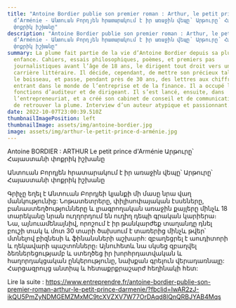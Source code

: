 ```yaml
---
title: "Antoine Bordier publie son premier roman : Arthur, le petit prince
  d’Arménie - Անտուան ​​Բորդյեն հրատարակում է իր առաջին վեպը՝ Արթուրը՝ Հայաստանի
  փոքրիկ իշխանը"
description: "Antoine Bordier publie son premier roman : Arthur, le petit prince
  d’Arménie - Անտուան ​​Բորդյեն հրատարակում է իր առաջին վեպը՝ Արթուրը՝ Հայաստանի
  փոքրիկ իշխանը"
summary: La plume fait partie de la vie d’Antoine Bordier depuis sa plus tendre
  enfance. Cahiers, essais philosophiques, poèmes, et premiers pas
  journalistiques avant l’âge de 18 ans, le dirigent tout droit vers une
  carrière littéraire. Il décide, cependant, de mettre son précieux talent sous
  le boisseau, et passe, pendant près de 30 ans, des lettres aux chiffres en
  entrant dans le monde de l’entreprise et de la finance. Il a occupé les
  fonctions d’auditeur et de dirigeant. Il s’est lancé, ensuite, dans
  l’entrepreneuriat, et a créé son cabinet de conseil et de communication avant
  de retrouver la plume. Interview d’un auteur atypique et passionnant.
date: 2022-10-07T23:00:39.510Z
thumbnailImagePosition: left
thumbnailImage: assets/img/antoine-bordier.jpg
image: assets/img/arthur-le-petit-prince-d-arménie.jpg
---
```

Antoine BORDIER : ARTHUR Le petit prince d'Arménie 
Արթուրը՝ Հայաստանի փոքրիկ իշխանը

Անտուան ​​Բորդյեն հրատարակում է իր առաջին վեպը՝ Արթուրը՝ Հայաստանի փոքրիկ իշխանը

Գրիչը եղել է Անտուան ​​Բորդյեի կյանքի մի մասը նրա վաղ մանկությունից: Նոթատետրերը, փիլիսոփայական էսսեները, բանաստեղծությունները և լրագրողական առաջին քայլերը մինչև 18 տարեկանը նրան ուղղորդում են ուղիղ դեպի գրական կարիերա։ Նա, այնուամենայնիվ, որոշում է իր թանկարժեք տաղանդը դնել բուշի տակ և մոտ 30 տարի ծախսում է տառերից մինչև թվեր՝ մտնելով բիզնեսի և ֆինանսների աշխարհ: զբաղեցրել է աուդիտորի և ղեկավարի պաշտոնները։ Այնուհետև նա սկսեց զբաղվել ձեռներեցությամբ և ստեղծեց իր խորհրդատվական և հաղորդակցական ընկերությունը, նախքան գրելուն վերադառնալը: Հարցազրույց անտիպ և հետաքրքրաշարժ հեղինակի հետ:


Lire la suite : https://www.entreprendre.fr/antoine-bordier-publie-son-premier-roman-arthur-le-petit-prince-darmenie/?fbclid=IwAR2zJ-ikQU5PmZyNDMGEMZMxMC9tcXVZXV7W77OrDAqd8lQnQRBJYAB4Mqs